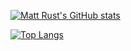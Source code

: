 [![Matt Rust's GitHub stats](https://github-readme-stats-rst515.vercel.app/api?username=rst515&show_icons=true&theme=dark&bg_color=00000000)](https://github.com/rst515)

[![Top Langs](https://github-readme-stats-rst515.vercel.app/api/top-langs/?username=rst515&layout=compact&theme=dark&bg_color=00000000)](https://github.com/rst515)

